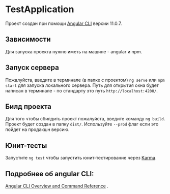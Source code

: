 # TestApplication

Проект создан при помощи [Angular CLI](https://github.com/angular/angular-cli) версии 11.0.7.

## Зависимости

Для запуска проекта нужно иметь на машине - angular и npm.

## Запуск сервера

Пожалуйста, введите в терминале (в папке с проектом) `ng serve` или `npm start` для запуска локального сервера. Путь для открытия окна будет написан в терминале - по стандарту это путь `http://localhost:4200/`.

## Билд проекта

Для того чтобы сбилдить проект пожалуйста, введите команду `ng build`. Проект будет создан в папку `dist/`. Используйте `--prod` флаг если это пойдет на продакшн версию.

## Юнит-тесты

Запустите `ng test` чтобы запустить юнит-тестирование через [Karma](https://karma-runner.github.io).

## Подробнее об angular CLI:

[Angular CLI Overview and Command Reference](https://angular.io/cli) .
